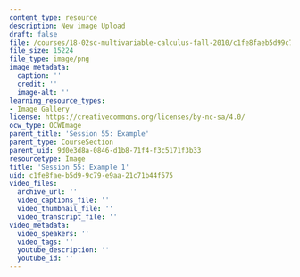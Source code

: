 ```yaml
---
content_type: resource
description: New image Upload
draft: false
file: /courses/18-02sc-multivariable-calculus-fall-2010/c1fe8faeb5d99c79e9aa21c71b44f575_MIT18_02SC_L18Brds_14.png
file_size: 15224
file_type: image/png
image_metadata:
  caption: ''
  credit: ''
  image-alt: ''
learning_resource_types:
- Image Gallery
license: https://creativecommons.org/licenses/by-nc-sa/4.0/
ocw_type: OCWImage
parent_title: 'Session 55: Example'
parent_type: CourseSection
parent_uid: 9d0e3d8a-0846-d1b8-71f4-f3c5171f3b33
resourcetype: Image
title: 'Session 55: Example 1'
uid: c1fe8fae-b5d9-9c79-e9aa-21c71b44f575
video_files:
  archive_url: ''
  video_captions_file: ''
  video_thumbnail_file: ''
  video_transcript_file: ''
video_metadata:
  video_speakers: ''
  video_tags: ''
  youtube_description: ''
  youtube_id: ''
---
```

